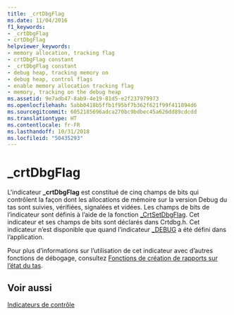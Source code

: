 ```yaml
---
title: _crtDbgFlag
ms.date: 11/04/2016
f1_keywords:
- _crtDbgFlag
- crtDbgFlag
helpviewer_keywords:
- memory allocation, tracking flag
- crtDbgFlag constant
- _crtDbgFlag constant
- debug heap, tracking memory on
- debug heap, control flags
- enable memory allocation tracking flag
- memory, tracking on the debug heap
ms.assetid: 9e7adb47-8ab9-4e19-81d5-e2f237979973
ms.openlocfilehash: 5abb0418b5ffb1f95bf7b362f621f99f411094d6
ms.sourcegitcommit: 6052185696adca270bc9bdbec45a626dd89cdcdd
ms.translationtype: HT
ms.contentlocale: fr-FR
ms.lasthandoff: 10/31/2018
ms.locfileid: "50435293"
---
```

# <a name="crtdbgflag"></a>_crtDbgFlag

L'indicateur **_crtDbgFlag** est constitué de cinq champs de bits qui contrôlent la façon dont les allocations de mémoire sur la version Debug du tas sont suivies, vérifiées, signalées et vidées. Les champs de bits de l’indicateur sont définis à l’aide de la fonction [_CrtSetDbgFlag](../c-runtime-library/reference/crtsetdbgflag.md). Cet indicateur et ses champs de bits sont déclarés dans Crtdbg.h. Cet indicateur n’est disponible que quand l’indicateur [_DEBUG](../c-runtime-library/debug.md) a été défini dans l’application.

Pour plus d’informations sur l’utilisation de cet indicateur avec d’autres fonctions de débogage, consultez [Fonctions de création de rapports sur l’état du tas](/visualstudio/debugger/crt-debug-heap-details).

## <a name="see-also"></a>Voir aussi

[Indicateurs de contrôle](../c-runtime-library/control-flags.md)